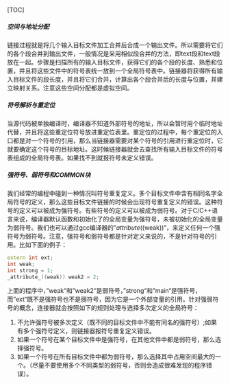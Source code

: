 [TOC]
##### 空间与地址分配
链接过程就是将几个输入目标文件加工合并后合成一个输出文件。所以需要将它们的各个段合并到输出文件，一般情况是采用相似段合并的方法，即text段和text段放在一起。步骤是扫描所有的输入目标文件，获得它们的各个段的长度、熟悉和位置，并且将这些文件中的符号表统一放到一个全局符号表中。链接器将获得所有输入目标文件的段长度，并且将它们合并，计算出各个段合并后的长度与位置，并建立映射关系。注意这些空间分配都是虚拟空间。
##### 符号解析与重定位
当源代码被单独编译时，编译器不知道外部符号的地址，所以会暂时用个临时地址代替，并且将这些重定位符号放进重定位表里。重定位的过程中，每个重定位的入口都是对一个符号的引用，那么当链接器需要对某个符号的引用进行重定位时，它就要确定这个符号的目标地址。这时候链接器就会去查找所有输入目标文件的符号表组成的全局符号表。如果找不到就报符号未定义错误。
##### 强符号、弱符号和COMMON块
我们经常的编程中碰到一种情况叫符号重复定义。多个目标文件中含有相同名字全局符号的定义，那么这些目标文件链接的时候会出现符号重复定义的错误。这种符号的定义可以被成为强符号。有些符号的定义可以被成为弱符号。对于C/C++语言来说，编译器默认函数和初始化了的全局变量为强符号，未被初始化的全局变量为弱符号。我们也可以通过gcc编译器的”_attribute_((weak))“，来定义任何一个强符号为弱符号。注意，强符号和弱符号都是针对定义来说的，不是针对符号的引用。比如下面的例子：
```c++
extern int ext;
int weak;
int strong = 1;
_attribute_((weak)) weak2 = 2;
```
上面的程序中，”weak“和”weak2“是弱符号，”strong“和”main“是强符号，而”ext“既不是强符号也不是弱符号，因为它是一个外部变量的引用。针对强弱符号的概念，连接器就会按照如下的规则处理与选择多次定义的全局符号：
1. 不允许强符号被多次定义（既不同的目标文件中不能有同名的强符号）;如果有多个强符号定义，则链接器报符号重复定义错误。
2. 如果一个符号在某个目标文件中是强符号，在其他文件中都是弱符号，那么选择强符号。
3. 如果一个符号在所有目标文件中都为弱符号，那么选择其中占用空间最大的一个。（尽量不要使用多个不同类型的弱符号，否则会造成很难发现的程序错误）。